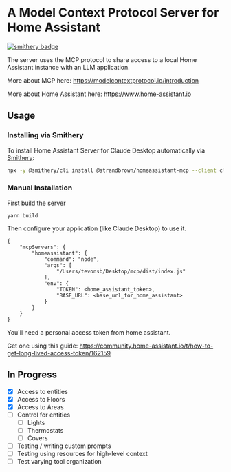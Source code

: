 # A Model Context Protocol Server for Home Assistant

[![smithery badge](https://smithery.ai/badge/@strandbrown/homeassistant-mcp)](https://smithery.ai/server/@strandbrown/homeassistant-mcp)

The server uses the MCP protocol to share access to a local Home Assistant instance with an LLM application.

More about MCP here: https://modelcontextprotocol.io/introduction

More about Home Assistant here: https://www.home-assistant.io

## Usage

### Installing via Smithery

To install Home Assistant Server for Claude Desktop automatically via [Smithery](https://smithery.ai/server/@strandbrown/homeassistant-mcp):

```bash
npx -y @smithery/cli install @strandbrown/homeassistant-mcp --client claude
```

### Manual Installation

First build the server

```
yarn build
```

Then configure your application (like Claude Desktop) to use it.

```
{
    "mcpServers": {
        "homeassistant": {
            "command": "node",
            "args": [
                "/Users/tevonsb/Desktop/mcp/dist/index.js"
            ],
            "env": {
                "TOKEN": <home_assistant_token>,
                "BASE_URL": <base_url_for_home_assistant>
            }
        }
    }
}
```

You'll need a personal access token from home assistant.

Get one using this guide: https://community.home-assistant.io/t/how-to-get-long-lived-access-token/162159

## In Progress

- [x] Access to entities
- [x] Access to Floors
- [x] Access to Areas
- [ ] Control for entities
    - [ ] Lights
    - [ ] Thermostats
    - [ ] Covers
- [ ] Testing / writing custom prompts
- [ ] Testing using resources for high-level context
- [ ] Test varying tool organization
